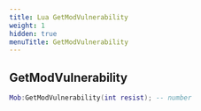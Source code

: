 ```yaml
---
title: Lua GetModVulnerability
weight: 1
hidden: true
menuTitle: GetModVulnerability
---
```

## GetModVulnerability
```lua
Mob:GetModVulnerability(int resist); -- number
```